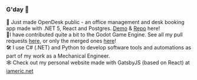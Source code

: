 ### G'day 👋

🏢 Just made OpenDesk public - an office management and desk booking app made with .NET 5, React and Postgres. [Demo](https://opendesk.iameric.net/) & [Repo](https://github.com/EricEzaM/OpenDesk) here!  
👷‍ I have contributed quite a bit to the Godot Game Engine. See all my pull requests [here](https://github.com/godotengine/godot/pulls?q=is%3Apr+author%3AEricEzaM+), or only the merged ones [here](https://github.com/godotengine/godot/pulls?q=is%3Amerged+author%3AEricEzaM)!  
🛠 I use C# (.NET) and Python to develop software tools and automations as part of my work as a Mechanical Engineer.  
🕸 Check out my personal website made with GatsbyJS (based on React) at [iameric.net](https://www.iameric.net)  
